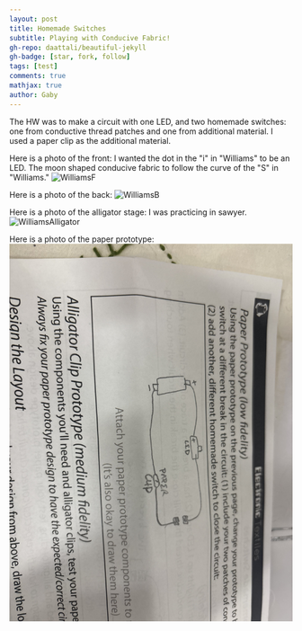 ```yaml
---
layout: post
title: Homemade Switches
subtitle: Playing with Conducive Fabric! 
gh-repo: daattali/beautiful-jekyll
gh-badge: [star, fork, follow]
tags: [test]
comments: true
mathjax: true
author: Gaby
---
```

The HW was to make a circuit with one LED, and two homemade switches: one from conductive thread patches and one from additional material.
I used a paper clip as the additional material. 

Here is a photo of the front:
I wanted the dot in the "i" in "Williams" to be an LED. The moon shaped conducive fabric to follow the curve of the "S" in "Williams."
![WilliamsF](/assets/img/williamsf.jpeg) 

Here is a photo of the back:
![WilliamsB](/assets/img/williamsb.jpeg) 

Here is a photo of the alligator stage:
I was practicing in sawyer.
![WilliamsAlligator](/assets/img/willyalligator.jpeg) 

Here is a photo of the paper prototype:
![WilliamsPaper](/assets/img/paperproto.jpeg) 



